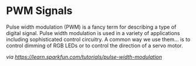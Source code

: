 # PWM Signals

Pulse width modulation (PWM) is a fancy term for describing a type of digital signal. Pulse width modulation is used in a variety of applications including sophisticated control circuitry. A common way we use them... is to control dimming of RGB LEDs or to control the direction of a servo motor.

_via https://learn.sparkfun.com/tutorials/pulse-width-modulation_

